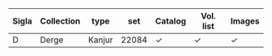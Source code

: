 
| Sigla | Collection |type | set | Catalog | Vol. list | Images |
| --- | --- | --- | --- | --- | --- | --- |
| D | Derge |Kanjur | 22084 | ✓ | ✓ | ✓ |
